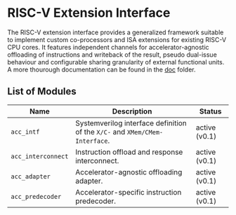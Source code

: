 # RISC-V Extension Interface

The RISC-V extension interface provides a generalized framework suitable to implement custom co-processors and ISA extensions for existing RISC-V CPU cores.
It features independent channels for accelerator-agnostic offloading of instructions and writeback of the result, pseudo dual-issue behaviour and configurable sharing granularity of external functional units.
A more thourough documentation can be found in the [doc](doc/index.md) folder.

## List of Modules

| Name               | Description                                                                 | Status        |
| ----               | -----------                                                                 | ------        |
| `acc_intf`         | Systemverilog interface definition of the `X/C-` and `XMem/CMem-Interface`. | active (v0.1) |
| `acc_interconnect` | Instruction offload and response interconnect.                              | active (v0.1) |
| `acc_adapter`      | Accelerator-agnostic offloading adapter.                                    | active (v0.1) |
| `acc_predecoder`   | Accelerator-specific instruction predecoder.                                | active (v0.1) |
